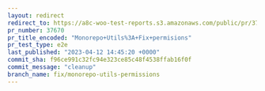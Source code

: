 ```yaml
---
layout: redirect
redirect_to: https://a8c-woo-test-reports.s3.amazonaws.com/public/pr/37670/e2e/index.html
pr_number: 37670
pr_title_encoded: "Monorepo+Utils%3A+Fix+permisions"
pr_test_type: e2e
last_published: "2023-04-12 14:45:20 +0000"
commit_sha: f96ce991c32fc94e323ce85c48f4538ffab16f0f
commit_message: "cleanup"
branch_name: fix/monorepo-utils-permissions
---
```

